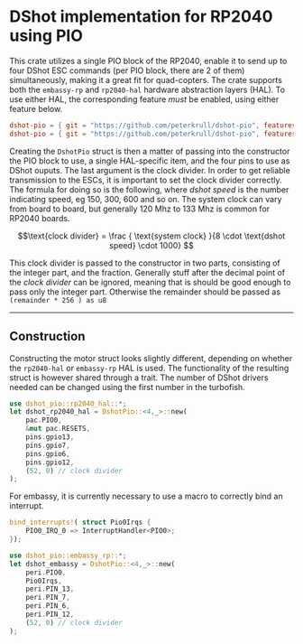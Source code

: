 # DShot implementation for RP2040 using PIO

This crate utilizes a single PIO block of the RP2040, enable it to send up to four DShot ESC commands (per PIO block, there are 2 of them) simultaneously, making it a great fit for quad-copters. The crate supports both the `embassy-rp` and  `rp2040-hal` hardware abstraction layers (HAL). To use either HAL, the corresponding feature *must* be enabled, using either feature below.

```toml
dshot-pio = { git = "https://github.com/peterkrull/dshot-pio", features = ["embassy-rp"] }
dshot-pio = { git = "https://github.com/peterkrull/dshot-pio", features = ["rp2040-hal"] }
```
Creating the `DshotPio` struct is then a matter of passing into the constructor the PIO block to use, a single HAL-specific item, and the four pins to use as DShot ouputs. The last argument is the clock divider. In order to get reliable transmission to the ESCs, it is important to set the clock divider correctly. The formula for doing so is the following, where *dshot speed* is the number indicating speed, eg 150, 300, 600 and so on. The system clock can vary from board to board, but generally 120 Mhz to 133 Mhz is common for RP2040 boards.

$$\text{clock divider} = \frac { \text{system clock} }{8 \cdot \text{dshot speed} \cdot 1000} $$

This clock divider is passed to the constructor in two parts, consisting of the integer part, and the fraction. Generally stuff after the decimal point of the *clock divider* can be ignored, meaning that is should be good enough to pass only the integer part. Otherwise the remainder should be passed as `(remainder * 256 ) as u8`

---

## Construction

Constructing the motor struct looks slightly different, depending on whether the `rp2040-hal` or `embassy-rp`  HAL is used. The functionality of the resulting struct is however shared through a trait. The number of DShot drivers needed can be changed using the first number in the turbofish. 

```rust
use dshot_pio::rp2040_hal::*;
let dshot_rp2040_hal = DshotPio::<4,_>::new(
    pac.PIO0,
    &mut pac.RESETS,
    pins.gpio13,
    pins.gpio7,
    pins.gpio6,
    pins.gpio12,
    (52, 0) // clock divider
);
```
For embassy, it is currently necessary to use a macro to correctly bind an interrupt.

```rust
bind_interrupts!( struct Pio0Irqs {
    PIO0_IRQ_0 => InterruptHandler<PIO0>;
});

use dshot_pio::embassy_rp::*;
let dshot_embassy = DshotPio::<4,_>::new(
    peri.PIO0,
    Pio0Irqs,
    peri.PIN_13,
    peri.PIN_7,
    peri.PIN_6,
    peri.PIN_12,
    (52, 0) // clock divider
);
```
